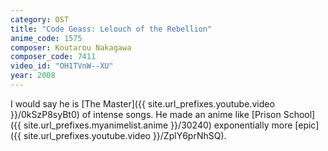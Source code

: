 ```yaml
---
category: OST
title: "Code Geass: Lelouch of the Rebellion"
anime_code: 1575
composer: Koutarou Nakagawa
composer_code: 7411
video_id: "OH1TVnW--XU"
year: 2008
---
```

I would say he is [The Master]({{ site.url_prefixes.youtube.video }}/0kSzP8syBt0) of intense songs. He made an anime like [Prison School]({{ site.url_prefixes.myanimelist.anime }}/30240) exponentially more [epic]({{ site.url_prefixes.youtube.video }}/ZplY6prNhSQ).